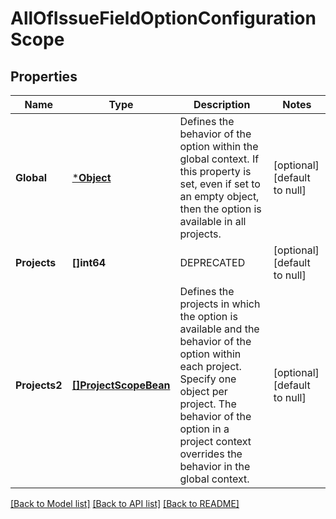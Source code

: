 # AllOfIssueFieldOptionConfigurationScope

## Properties
Name | Type | Description | Notes
------------ | ------------- | ------------- | -------------
**Global** | [***Object**](.md) | Defines the behavior of the option within the global context. If this property is set, even if set to an empty object, then the option is available in all projects. | [optional] [default to null]
**Projects** | **[]int64** | DEPRECATED | [optional] [default to null]
**Projects2** | [**[]ProjectScopeBean**](ProjectScopeBean.md) | Defines the projects in which the option is available and the behavior of the option within each project. Specify one object per project. The behavior of the option in a project context overrides the behavior in the global context. | [optional] [default to null]

[[Back to Model list]](../README.md#documentation-for-models) [[Back to API list]](../README.md#documentation-for-api-endpoints) [[Back to README]](../README.md)

